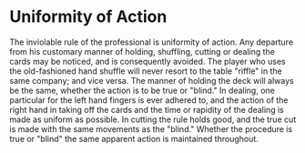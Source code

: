 # Uniformity of Action

The inviolable rule of the professional is uniformity of action. Any departure from his customary manner of holding, shuffling, cutting or dealing the cards may be noticed, and is consequently avoided. The player who uses the old-fashioned hand shuffle will never resort to the table "riffle" in the same company; and vice versa. The manner of holding the deck will always be the same, whether the action is to be true or "blind." In dealing, one particular for the left hand fingers is ever adhered to, and the action of the right hand in taking off the cards and the time or rapidity of the dealing is made as uniform as possible. In cutting the rule holds good, and the true cut is made with the same movements as the "blind." Whether the procedure is true or "blind" the same apparent action is maintained throughout.

